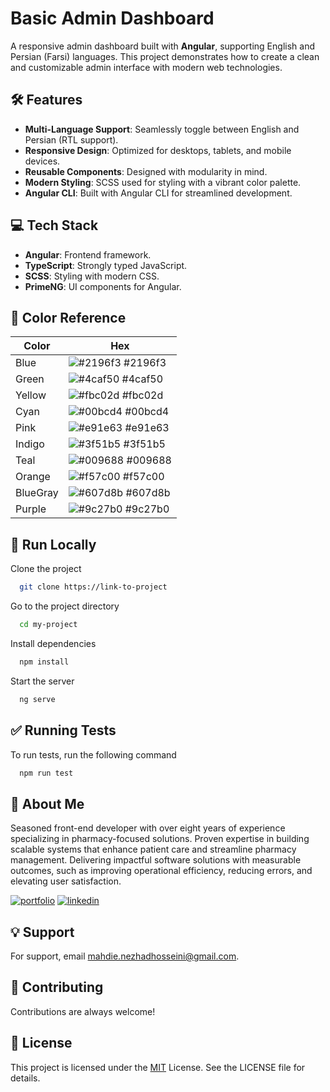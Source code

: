 # **Basic Admin Dashboard**

A responsive admin dashboard built with **Angular**, supporting English and Persian (Farsi) languages. This project demonstrates how to create a clean and customizable admin interface with modern web technologies.

## 🛠 **Features**

-   **Multi-Language Support**: Seamlessly toggle between English and Persian (RTL support).
-   **Responsive Design**: Optimized for desktops, tablets, and mobile devices.
-   **Reusable Components**: Designed with modularity in mind.
-   **Modern Styling**: SCSS used for styling with a vibrant color palette.
-   **Angular CLI**: Built with Angular CLI for streamlined development.

## 💻 **Tech Stack**

-   **Angular**: Frontend framework.
-   **TypeScript**: Strongly typed JavaScript.
-   **SCSS**: Styling with modern CSS.
-   **PrimeNG**: UI components for Angular.

## 🎨 Color Reference

| Color    | Hex                                                              |
| -------- | ---------------------------------------------------------------- |
| Blue     | ![#2196f3](https://via.placeholder.com/10/2196f3?text=+) #2196f3 |
| Green    | ![#4caf50](https://via.placeholder.com/10/4caf50?text=+) #4caf50 |
| Yellow   | ![#fbc02d](https://via.placeholder.com/10/fbc02d?text=+) #fbc02d |
| Cyan     | ![#00bcd4](https://via.placeholder.com/10/00bcd4?text=+) #00bcd4 |
| Pink     | ![#e91e63](https://via.placeholder.com/10/e91e63?text=+) #e91e63 |
| Indigo   | ![#3f51b5](https://via.placeholder.com/10/3f51b5?text=+) #3f51b5 |
| Teal     | ![#009688](https://via.placeholder.com/10/009688?text=+) #009688 |
| Orange   | ![#f57c00](https://via.placeholder.com/10/f57c00?text=+) #f57c00 |
| BlueGray | ![#607d8b](https://via.placeholder.com/10/607d8b?text=+) #607d8b |
| Purple   | ![#9c27b0](https://via.placeholder.com/10/9c27b0?text=+) #9c27b0 |

## 🚀 **Run Locally**

Clone the project

```bash
  git clone https://link-to-project
```

Go to the project directory

```bash
  cd my-project
```

Install dependencies

```bash
  npm install
```

Start the server

```bash
  ng serve
```

## ✅ **Running Tests**

To run tests, run the following command

```bash
  npm run test
```

## 👩 **About Me**

Seasoned front-end developer with over eight years of experience specializing in pharmacy-focused solutions. Proven expertise in building scalable systems that enhance patient care and streamline pharmacy management. Delivering impactful software solutions with measurable outcomes, such as improving operational efficiency, reducing errors, and elevating user satisfaction.

[![portfolio](https://img.shields.io/badge/my_portfolio-000?style=for-the-badge&logo=ko-fi&logoColor=white)](https://lunanezha.com/)
[![linkedin](https://img.shields.io/badge/linkedin-0A66C2?style=for-the-badge&logo=linkedin&logoColor=white)](www.linkedin.com/in/luna-nezha/)

## 💡 **Support**

For support, email mahdie.nezhadhosseini@gmail.com.

## 🤝 **Contributing**

Contributions are always welcome!

## 📝 **License**

This project is licensed under the
[MIT](https://choosealicense.com/licenses/mit/) License. See the LICENSE file for details.
